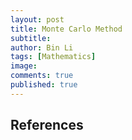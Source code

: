 ```yaml
---
layout: post
title: Monte Carlo Method
subtitle:
author: Bin Li
tags: [Mathematics]
image: 
comments: true
published: true
---
```



## References